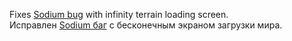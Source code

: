 Fixes [Sodium bug](https://github.com/CaffeineMC/sodium-fabric/issues/1225) with infinity terrain loading screen.
<br>Исправлен [Sodium баг](https://github.com/CaffeineMC/sodium-fabric/issues/1225) с бесконечным экраном загрузки мира.
